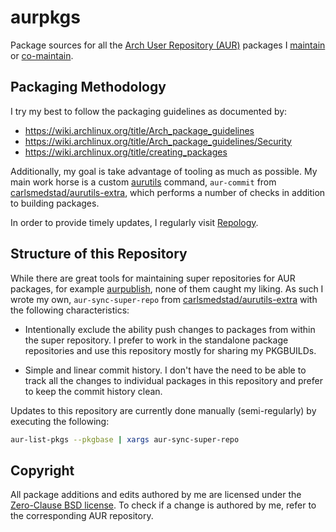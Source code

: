 # aurpkgs

Package sources for all the [Arch User Repository (AUR)][AUR] packages I
[maintain][packages-maintained-by-me] or
[co-maintain][packages-co-maintained-by-me].

[AUR]: https://aur.archlinux.org/
[packages-maintained-by-me]: https://aur.archlinux.org/packages?O=0&SeB=m&K=carsme&submit=Go
[packages-co-maintained-by-me]: https://aur.archlinux.org/packages?O=0&SeB=c&K=carsme&submit=Go

## Packaging Methodology

I try my best to follow the packaging guidelines as documented by:

* <https://wiki.archlinux.org/title/Arch_package_guidelines>
* <https://wiki.archlinux.org/title/Arch_package_guidelines/Security>
* <https://wiki.archlinux.org/title/creating_packages>

Additionally, my goal is take advantage of tooling as much as possible. My main
work horse is a custom [aurutils][] command, `aur-commit` from
[carlsmedstad/aurutils-extra][], which performs a number of checks in addition
to building packages.

In order to provide timely updates, I regularly visit [Repology][].

[Repology]: https://repology.org/
[aurutils]: https://github.com/aurutils/aurutils

## Structure of this Repository

While there are great tools for maintaining super repositories for AUR
packages, for example [aurpublish][], none of them caught my liking. As such I
wrote my own, `aur-sync-super-repo` from [carlsmedstad/aurutils-extra][] with
the following characteristics:

* Intentionally exclude the ability push changes to packages from within the
  super repository. I prefer to work in the standalone package repositories and
  use this repository mostly for sharing my PKGBUILDs.

* Simple and linear commit history. I don't have the need to be able to track
  all the changes to individual packages in this repository and prefer to keep
  the commit history clean.

Updates to this repository are currently done manually (semi-regularly) by
executing the following:

```sh
aur-list-pkgs --pkgbase | xargs aur-sync-super-repo
```

[aurpublish]: https://github.com/eli-schwartz/aurpublish
[carlsmedstad/aurutils-extra]: https://github.com/carlsmedstad/aurutils-extra

## Copyright

All package additions and edits authored by me are licensed under the
[Zero-Clause BSD license](https://spdx.org/licenses/0BSD.html). To check if a
change is authored by me, refer to the corresponding AUR repository.
